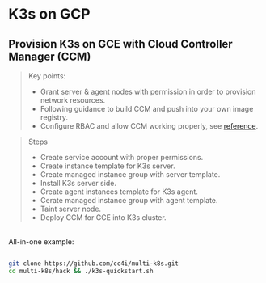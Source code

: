 # K3s on GCP

## Provision K3s on GCE with Cloud Controller Manager (CCM)

> Key points:
> - Grant server & agent nodes with permission in order to provision network resources.
> - Following guidance to build CCM and push into your own image registry.
> - Configure RBAC and allow CCM working properly, see [reference](../../manifests/ccm-k3s/).

> Steps
> - Create service account with proper permissions.
> - Create instance template for K3s server.
> - Create managed instance group with server template.
> - Install K3s server side.
> - Create agent instances template for K3s agent.
> - Cerate managed instance group with agent template.
> - Taint server node.
> - Deploy CCM for GCE into K3s cluster.

<br>
All-in-one example:

```sh

git clone https://github.com/cc4i/multi-k8s.git
cd multi-k8s/hack && ./k3s-quickstart.sh

```